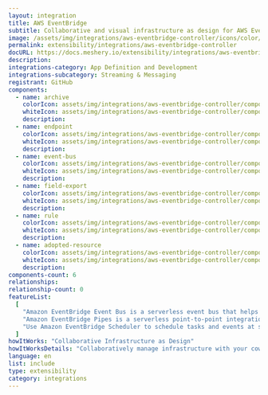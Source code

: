```yaml
---
layout: integration
title: AWS EventBridge
subtitle: Collaborative and visual infrastructure as design for AWS EventBridge
image: /assets/img/integrations/aws-eventbridge-controller/icons/color/aws-eventbridge-controller-color.svg
permalink: extensibility/integrations/aws-eventbridge-controller
docURL: https://docs.meshery.io/extensibility/integrations/aws-eventbridge-controller
description:
integrations-category: App Definition and Development
integrations-subcategory: Streaming & Messaging
registrant: GitHub
components:
  - name: archive
    colorIcon: assets/img/integrations/aws-eventbridge-controller/components/archive/icons/color/archive-color.svg
    whiteIcon: assets/img/integrations/aws-eventbridge-controller/components/archive/icons/white/archive-white.svg
    description:
  - name: endpoint
    colorIcon: assets/img/integrations/aws-eventbridge-controller/components/endpoint/icons/color/endpoint-color.svg
    whiteIcon: assets/img/integrations/aws-eventbridge-controller/components/endpoint/icons/white/endpoint-white.svg
    description:
  - name: event-bus
    colorIcon: assets/img/integrations/aws-eventbridge-controller/components/event-bus/icons/color/event-bus-color.svg
    whiteIcon: assets/img/integrations/aws-eventbridge-controller/components/event-bus/icons/white/event-bus-white.svg
    description:
  - name: field-export
    colorIcon: assets/img/integrations/aws-eventbridge-controller/components/field-export/icons/color/field-export-color.svg
    whiteIcon: assets/img/integrations/aws-eventbridge-controller/components/field-export/icons/white/field-export-white.svg
    description:
  - name: rule
    colorIcon: assets/img/integrations/aws-eventbridge-controller/components/rule/icons/color/rule-color.svg
    whiteIcon: assets/img/integrations/aws-eventbridge-controller/components/rule/icons/white/rule-white.svg
    description:
  - name: adopted-resource
    colorIcon: assets/img/integrations/aws-eventbridge-controller/components/adopted-resource/icons/color/adopted-resource-color.svg
    whiteIcon: assets/img/integrations/aws-eventbridge-controller/components/adopted-resource/icons/white/adopted-resource-white.svg
    description:
components-count: 6
relationships:
relationship-count: 0
featureList:
  [
    "Amazon EventBridge Event Bus is a serverless event bus that helps you receive, filter, transform, route, and deliver events.",
    "Amazon EventBridge Pipes is a serverless point-to-point integration resource that helps you connect event producers to event consumers with optional filtering, enrichment, and transformation capabilities.",
    "Use Amazon EventBridge Scheduler to schedule tasks and events at scale.",
  ]
howItWorks: "Collaborative Infrastructure as Design"
howItWorksDetails: "Collaboratively manage infrastructure with your coworkers synchronously sharing the same designs."
language: en
list: include
type: extensibility
category: integrations
---
```

